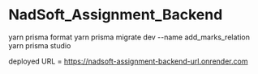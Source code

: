 # NadSoft_Assignment_Backend

yarn prisma format
yarn prisma migrate dev --name add_marks_relation
yarn prisma studio

deployed URL = https://nadsoft-assignment-backend-url.onrender.com